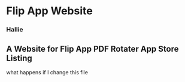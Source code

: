 # Flip App Website
### Hallie
## A Website for Flip App PDF Rotater App Store Listing


what happens if I change this file
